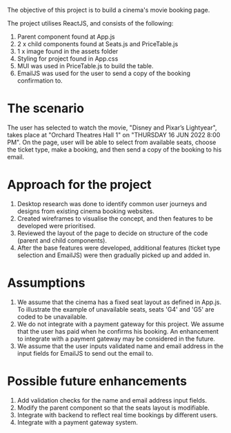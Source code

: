 The objective of this project is to build a cinema's movie booking page.

The project utilises ReactJS, and consists of the following:

1. Parent component found at App.js
2. 2 x child components found at Seats.js and PriceTable.js
3. 1 x image found in the assets folder
4. Styling for project found in App.css
5. MUI was used in PriceTable.js to build the table.
6. EmailJS was used for the user to send a copy of the booking confirmation to.

# The scenario

The user has selected to watch the movie, "Disney and Pixar’s Lightyear", takes place at "Orchard Theatres Hall 1" on "THURSDAY 16 JUN 2022 8:00 PM". On the page, user will be able to select from available seats, choose the ticket type, make a booking, and then send a copy of the booking to his email.

# Approach for the project

1. Desktop research was done to identify common user journeys and designs from existing cinema booking websites.
2. Created wireframes to visualise the concept, and then features to be developed were prioritised.
3. Reviewed the layout of the page to decide on structure of the code (parent and child components).
4. After the base features were developed, additional features (ticket type selection and EmailJS) were then gradually picked up and added in.

# Assumptions

1. We assume that the cinema has a fixed seat layout as defined in App.js. To illustrate the example of unavailable seats, seats 'G4' and 'G5' are coded to be unavailable.
2. We do not integrate with a payment gateway for this project. We assume that the user has paid when he confirms his booking. An enhancement to integrate with a payment gateway may be considered in the future.
3. We assume that the user inputs validated name and email address in the input fields for EmailJS to send out the email to.

# Possible future enhancements

1. Add validation checks for the name and email address input fields.
2. Modify the parent component so that the seats layout is modifiable.
3. Integrate with backend to reflect real time bookings by different users.
4. Integrate with a payment gateway system.
